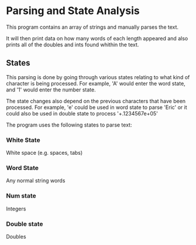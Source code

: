 # Parsing and State Analysis

This program contains an array of strings and manually parses the text. 

It will then print data on how many words of each length appeared and also prints all of the doubles and ints found whithin the text.

## States
This parsing is done by going through various states relating to what kind of character is being processed. For example, 'A' would enter the word state, and '1' would enter the number state.

The state changes also depend on the previous characters that have been processed. For example, 'e' could be used in word state to parse 'Eric' or it could also be used in double state to process '+.1234567e+05'

The program uses the following states to parse text:

### White State
White space (e.g. spaces, tabs)

### Word State
Any normal string words

### Num state
Integers

### Double state
Doubles